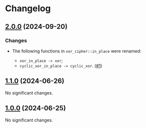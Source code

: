 # Changelog

<!-- changelogging: start -->

## [2.0.0](https://github.com/xor-cipher/xor-cipher-crate/tree/v2.0.0) (2024-09-20)

### Changes

- The following functions in `xor_cipher::in_place` were renamed:

  - `xor_in_place -> xor`;
  - `cyclic_xor_in_place -> cyclic_xor`.
  ([#1](https://github.com/xor-cipher/xor-cipher-crate/pull/1))

## [1.1.0](https://github.com/xor-cipher/xor-cipher-crate/tree/v1.1.0) (2024-06-26)

No significant changes.

## [1.0.0](https://github.com/xor-cipher/xor-cipher-crate/tree/v1.0.0) (2024-06-25)

No significant changes.
